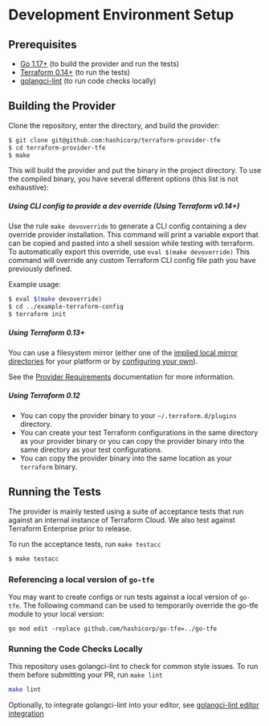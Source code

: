 # Development Environment Setup

## Prerequisites

- [Go 1.17+](https://golang.org/doc/install) (to build the provider and run the tests)
- [Terraform 0.14+](https://developer.hashicorp.com/terraform/downloads) (to run the tests)
- [golangci-lint](https://golangci-lint.run/usage/install/#local-installation) (to run code checks locally)

## Building the Provider

Clone the repository, enter the directory, and build the provider:

```sh
$ git clone git@github.com:hashicorp/terraform-provider-tfe
$ cd terraform-provider-tfe
$ make
```

This will build the provider and put the binary in the project directory. To use the compiled binary, you have several different options (this list is not exhaustive):

##### Using CLI config to provide a dev override (Using Terraform v0.14+)

Use the rule `make devoverride` to generate a CLI config containing a dev override provider installation. This command will print a variable export that can be copied and pasted into a shell session while testing with terraform. To automatically export this override, use `eval $(make devoverride)` This command will override any custom Terraform CLI config file path you have previously defined.

Example usage:

```sh
$ eval $(make devoverride)
$ cd ../example-terraform-config
$ terraform init
```

##### Using Terraform 0.13+

You can use a filesystem mirror (either one of the [implied local mirror directories](https://developer.hashicorp.com/terraform/cli/config/config-file#implied-local-mirror-directories) for your platform
or by [configuring your own](https://developer.hashicorp.com/terraform/cli/config/config-file#explicit-installation-method-configuration)).

See the [Provider Requirements](https://developer.hashicorp.com/terraform/language/providers/requirements) documentation for more information.

##### Using Terraform 0.12

* You can copy the provider binary to your `~/.terraform.d/plugins` directory.
* You can create your test Terraform configurations in the same directory as your provider binary or you can copy the provider binary into the same directory as your test configurations.
* You can copy the provider binary into the same location as your `terraform` binary.

## Running the Tests

The provider is mainly tested using a suite of acceptance tests that run against an internal instance of Terraform Cloud. We also test against Terraform Enterprise prior to release.

To run the acceptance tests, run `make testacc`

```sh
$ make testacc
```

### Referencing a local version of `go-tfe`

You may want to create configs or run tests against a local version of `go-tfe`. The following command can be used to temporarily override the go-tfe module to your local version:

```
go mod edit -replace github.com/hashicorp/go-tfe=../go-tfe
```

### Running the Code Checks Locally

This repository uses golangci-lint to check for common style issues. To run them before submitting your PR, run `make lint`

```sh
make lint
```

Optionally, to integrate golangci-lint into your editor, see [golangci-lint editor integration](https://golangci-lint.run/usage/integrations/)

